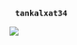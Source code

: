 ### <code style="margin: 10px">tankalxat34</code> 

<img src="https://komarev.com/ghpvc/?username=tankalxat34&color=0D1117&label=Visitors&style=social" />

